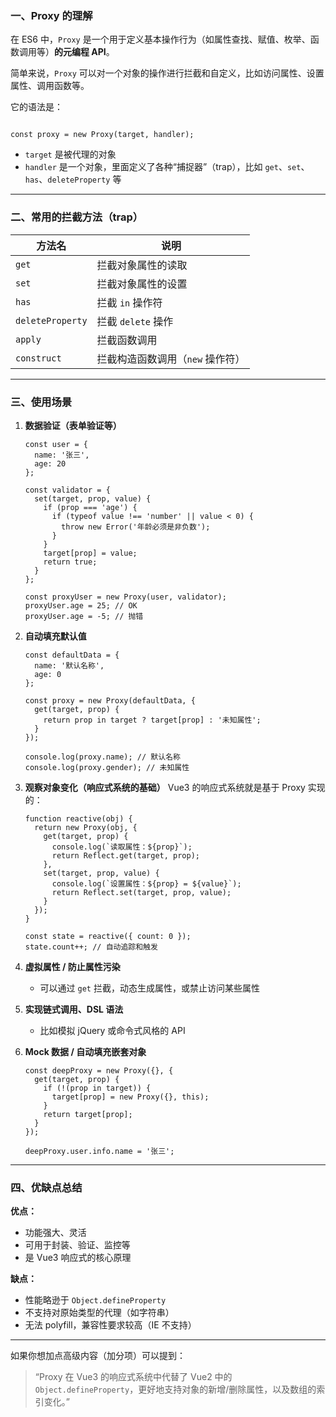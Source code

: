 ### 一、Proxy 的理解

在 ES6 中，`Proxy` 是一个用于定义基本操作行为（如属性查找、赋值、枚举、函数调用等）**的元编程 API**。

简单来说，`Proxy` 可以对一个对象的操作进行拦截和自定义，比如访问属性、设置属性、调用函数等。

它的语法是：

```

const proxy = new Proxy(target, handler);
```

- `target` 是被代理的对象
- `handler` 是一个对象，里面定义了各种“捕捉器”（trap），比如 `get`、`set`、`has`、`deleteProperty` 等

------

### 二、常用的拦截方法（trap）

| 方法名           | 说明                             |
| ---------------- | -------------------------------- |
| `get`            | 拦截对象属性的读取               |
| `set`            | 拦截对象属性的设置               |
| `has`            | 拦截 `in` 操作符                 |
| `deleteProperty` | 拦截 `delete` 操作               |
| `apply`          | 拦截函数调用                     |
| `construct`      | 拦截构造函数调用（`new` 操作符） |



------

### 三、使用场景

1. **数据验证（表单验证等）**

   ```
   const user = {
     name: '张三',
     age: 20
   };
   
   const validator = {
     set(target, prop, value) {
       if (prop === 'age') {
         if (typeof value !== 'number' || value < 0) {
           throw new Error('年龄必须是非负数');
         }
       }
       target[prop] = value;
       return true;
     }
   };
   
   const proxyUser = new Proxy(user, validator);
   proxyUser.age = 25; // OK
   proxyUser.age = -5; // 抛错
   ```

2. **自动填充默认值**

   ```
   const defaultData = {
     name: '默认名称',
     age: 0
   };
   
   const proxy = new Proxy(defaultData, {
     get(target, prop) {
       return prop in target ? target[prop] : '未知属性';
     }
   });
   
   console.log(proxy.name); // 默认名称
   console.log(proxy.gender); // 未知属性
   ```

3. **观察对象变化（响应式系统的基础）**
    Vue3 的响应式系统就是基于 Proxy 实现的：

   ```
   function reactive(obj) {
     return new Proxy(obj, {
       get(target, prop) {
         console.log(`读取属性：${prop}`);
         return Reflect.get(target, prop);
       },
       set(target, prop, value) {
         console.log(`设置属性：${prop} = ${value}`);
         return Reflect.set(target, prop, value);
       }
     });
   }
   
   const state = reactive({ count: 0 });
   state.count++; // 自动追踪和触发
   ```

4. **虚拟属性 / 防止属性污染**

   - 可以通过 `get` 拦截，动态生成属性，或禁止访问某些属性

5. **实现链式调用、DSL 语法**

   - 比如模拟 jQuery 或命令式风格的 API

6. **Mock 数据 / 自动填充嵌套对象**

   ```
   const deepProxy = new Proxy({}, {
     get(target, prop) {
       if (!(prop in target)) {
         target[prop] = new Proxy({}, this);
       }
       return target[prop];
     }
   });
   
   deepProxy.user.info.name = '张三';
   ```

------

### 四、优缺点总结

**优点：**

- 功能强大、灵活
- 可用于封装、验证、监控等
- 是 Vue3 响应式的核心原理

**缺点：**

- 性能略逊于 `Object.defineProperty`
- 不支持对原始类型的代理（如字符串）
- 无法 polyfill，兼容性要求较高（IE 不支持）

------

如果你想加点高级内容（加分项）可以提到：

> “Proxy 在 Vue3 的响应式系统中代替了 Vue2 中的 `Object.defineProperty`，更好地支持对象的新增/删除属性，以及数组的索引变化。”